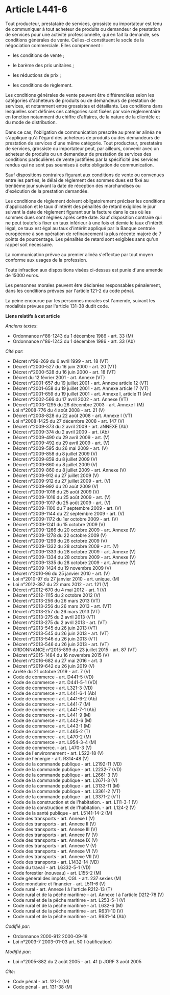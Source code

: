 # Article L441-6

Tout producteur, prestataire de services, grossiste ou importateur est tenu de communiquer à tout acheteur de produits ou
demandeur de prestation de services pour une activité professionnelle, qui en fait la demande, ses conditions générales de
vente. Celles-ci constituent le socle de la négociation commerciale. Elles comprennent :

- les conditions de vente ;

- le barème des prix unitaires ;

- les réductions de prix ;

- les conditions de règlement.

Les conditions générales de vente peuvent être différenciées selon les catégories d'acheteurs de produits ou de demandeurs de
prestation de services, et notamment entre grossistes et détaillants. Les conditions dans lesquelles sont définies ces
catégories sont fixées par voie réglementaire en fonction notamment du chiffre d'affaires, de la nature de la clientèle et du
mode de distribution.

Dans ce cas, l'obligation de communication prescrite au premier alinéa ne s'applique qu'à l'égard des acheteurs de produits
ou des demandeurs de prestation de services d'une même catégorie. Tout producteur, prestataire de services, grossiste ou
importateur peut, par ailleurs, convenir avec un acheteur de produits ou un demandeur de prestation de services des
conditions particulières de vente justifiées par la spécificité des services rendus qui ne sont pas soumises à cette
obligation de communication.

Sauf dispositions contraires figurant aux conditions de vente ou convenues entre les parties, le délai de règlement des
sommes dues est fixé au trentième jour suivant la date de réception des marchandises ou d'exécution de la prestation
demandée.

Les conditions de règlement doivent obligatoirement préciser les conditions d'application et le taux d'intérêt des pénalités
de retard exigibles le jour suivant la date de règlement figurant sur la facture dans le cas où les sommes dues sont réglées
après cette date. Sauf disposition contraire qui ne peut toutefois fixer un taux inférieur à une fois et demie le taux
d'intérêt légal, ce taux est égal au taux d'intérêt appliqué par la Banque centrale européenne à son opération de
refinancement la plus récente majoré de 7 points de pourcentage. Les pénalités de retard sont exigibles sans qu'un rappel
soit nécessaire.

La communication prévue au premier alinéa s'effectue par tout moyen conforme aux usages de la profession.

Toute infraction aux dispositions visées ci-dessus est punie d'une amende de 15000 euros.

Les personnes morales peuvent être déclarées responsables pénalement, dans les conditions prévues par l'article 121-2 du code
pénal.

La peine encourue par les personnes morales est l'amende, suivant les modalités prévues par l'article 131-38 dudit code.

**Liens relatifs à cet article**

_Anciens textes_:

  - Ordonnance n°86-1243 du 1 décembre 1986 - art. 33 (M)
  - Ordonnance n°86-1243 du 1 décembre 1986 - art. 33 (Ab)

_Cité par_:

  - Décret n°99-269 du 6 avril 1999 - art. 18 (VT)
  - Décret n°2000-527 du 16 juin 2000 - art. 20 (VT)
  - Décret n°2000-528 du 16 juin 2000 - art. 18 (VT)
  - Décret du 12 février 2001 - art. Annexe (VT)
  - Décret n°2001-657 du 19 juillet 2001 - art. Annexe article 12 (VT)
  - Décret n°2001-658 du 19 juillet 2001 - art. Annexe article 17 (VT)
  - Décret n°2001-659 du 19 juillet 2001 - art. Annexe I, article 11 (An)
  - Décret n°2002-566 du 17 avril 2002 - art. Annexe (VT)
  - Décret n°2003-1295 du 26 décembre 2003 - art. Annexe I (M)
  - Loi n°2008-776 du 4 août 2008 - art. 21 (V)
  - Décret n°2008-828 du 22 août 2008 - art. Annexe I (VT)
  - Loi n°2008-1425 du 27 décembre 2008 - art. 147 (V)
  - Décret n°2009-373 du 2 avril 2009 - art. aNNEXE (Ab)
  - Décret n°2009-374 du 2 avril 2009 - art. (Ab)
  - Décret n°2009-490 du 29 avril 2009 - art. (V)
  - Décret n°2009-492 du 29 avril 2009 - art. (V)
  - Décret n°2009-595 du 26 mai 2009 - art. (V)
  - Décret n°2009-858 du 8 juillet 2009 (V)
  - Décret n°2009-859 du 8 juillet 2009 (V)
  - Décret n°2009-860 du 8 juillet 2009 (V)
  - Décret n°2009-860 du 8 juillet 2009 - art. Annexe (V)
  - Décret n°2009-912 du 27 juillet 2009 (V)
  - Décret n°2009-912 du 27 juillet 2009 - art. (V)
  - Décret n°2009-992 du 20 août 2009 (V)
  - Décret n°2009-1016 du 25 août 2009 (V)
  - Décret n°2009-1016 du 25 août 2009 - art. (V)
  - Décret n°2009-1017 du 25 août 2009 - art. (V)
  - Décret n°2009-1100 du 7 septembre 2009 - art. (V)
  - Décret n°2009-1144 du 22 septembre 2009 - art. (V)
  - Décret n°2009-1172 du 1er octobre 2009 - art. (V)
  - Décret n°2009-1241 du 15 octobre 2009 (V)
  - Décret n°2009-1266 du 20 octobre 2009 - art. Annexe (V)
  - Décret n°2009-1278 du 22 octobre 2009 (V)
  - Décret n°2009-1299 du 26 octobre 2009 (V)
  - Décret n°2009-1332 du 28 octobre 2009 - art. (V)
  - Décret n°2009-1333  du 28 octobre 2009 - art. Annexe (V)
  - Décret n°2009-1334  du 28 octobre 2009 - art. Annexe (V)
  - Décret n°2009-1335  du 28 octobre 2009 - art. Annexe (V)
  - Décret n°2009-1424 du 19 novembre 2009 (V)
  - Décret n°2010-96 du 25 janvier 2010 - art. (V)
  - Loi n°2010-97 du 27 janvier 2010 - art. unique. (M)
  - Loi n°2012-387 du 22 mars 2012 - art. 121 (V)
  - Décret n°2012-670 du 4 mai 2012 - art. 1 (V)
  - Décret n°2012-1115 du 2 octobre 2012 (V)
  - Décret n°2013-256 du 26 mars 2013 (VT)
  - Décret n°2013-256 du 26 mars 2013 - art. (VT)
  - Décret n°2013-257 du 26 mars 2013 (VT)
  - Décret n°2013-275 du 2 avril 2013 (VT)
  - Décret n°2013-275 du 2 avril 2013 - art. (VT)
  - Décret n°2013-545 du 26 juin 2013 (VT)
  - Décret n°2013-545 du 26 juin 2013 - art. (VT)
  - Décret n°2013-546 du 26 juin 2013 (VT)
  - Décret n°2013-546 du 26 juin 2013 - art. (VT)
  - ORDONNANCE n°2015-899 du 23 juillet 2015 - art. 87 (VT)
  - Décret n°2015-1484 du 16 novembre 2015 (V)
  - Décret n°2016-682 du 27 mai 2016 - art. 3
  - Décret n°2019-642 du 26 juin 2019 (V)
  - Arrêté du 21 octobre 2019 - art. 7 (V)
  - Code de commerce - art. D441-5 (VD)
  - Code de commerce - art. D441-5-1 (VD)
  - Code de commerce - art. L321-3 (VD)
  - Code de commerce - art. L441-6-1 (Ab)
  - Code de commerce - art. L441-6-2 (Ab)
  - Code de commerce - art. L441-7 (M)
  - Code de commerce - art. L441-7-1 (Ab)
  - Code de commerce - art. L441-9 (M)
  - Code de commerce - art. L442-6 (M)
  - Code de commerce - art. L443-1 (M)
  - Code de commerce - art. L465-2 (T)
  - Code de commerce - art. L470-2 (M)
  - Code de commerce - art. L954-3-4 (M)
  - Code de commerce. - art. L470-3 (V)
  - Code de l'environnement - art. L522-18 (V)
  - Code de l'énergie - art. R314-48 (V)
  - Code de la commande publique - art. L2192-11 (VD)
  - Code de la commande publique - art. L2232-7 (VD)
  - Code de la commande publique - art. L2661-3 (V)
  - Code de la commande publique - art. L2671-3 (V)
  - Code de la commande publique - art. L3133-11 (M)
  - Code de la commande publique - art. L3361-2 (VT)
  - Code de la commande publique - art. L3371-2 (VT)
  - Code de la construction et de l'habitation. - art. L111-3-1 (V)
  - Code de la construction et de l'habitation. - art. L124-2 (V)
  - Code de la santé publique - art. L5141-14-2 (M)
  - Code des transports - art. Annexe I (V)
  - Code des transports - art. Annexe II (V)
  - Code des transports - art. Annexe III (V)
  - Code des transports - art. Annexe IV (V)
  - Code des transports - art. Annexe IX (V)
  - Code des transports - art. Annexe V (V)
  - Code des transports - art. Annexe VI (V)
  - Code des transports - art. Annexe VII (V)
  - Code des transports - art. L1432-14 (VD)
  - Code du travail - art. L6332-5-1 (VD)
  - Code forestier (nouveau) - art. L155-2 (M)
  - Code général des impôts, CGI. - art. 237 sexies (M)
  - Code monétaire et financier - art. L511-6 (V)
  - Code rural - art. Annexe I à l'article R212-13 (T)
  - Code rural et de la pêche maritime - art. Annexe I à l'article D212-78 (V)
  - Code rural et de la pêche maritime - art. L253-5-1 (V)
  - Code rural et de la pêche maritime - art. L632-6 (M)
  - Code rural et de la pêche maritime - art. R631-10 (V)
  - Code rural et de la pêche maritime - art. R631-14 (Ab)

_Codifié par_:

  - Ordonnance 2000-912 2000-09-18
  - Loi n°2003-7 2003-01-03 art. 50 I (ratification)

_Modifié par_:

  - Loi n°2005-882 du 2 août 2005 - art. 41 () JORF 3 août 2005

_Cite_:

  - Code pénal - art. 121-2 (M)
  - Code pénal - art. 131-38 (M)
